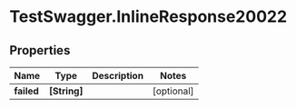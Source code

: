 # TestSwagger.InlineResponse20022

## Properties

Name | Type | Description | Notes
------------ | ------------- | ------------- | -------------
**failed** | **[String]** |  | [optional] 


